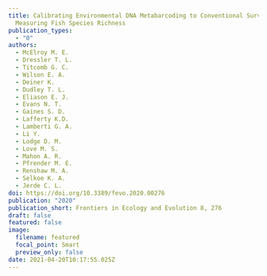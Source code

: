 ```yaml
---
title: Calibrating Environmental DNA Metabarcoding to Conventional Surveys for
  Measuring Fish Species Richness
publication_types:
  - "0"
authors:
  - McElroy M. E.
  - Dressler T. L.
  - Titcomb G. C.
  - Wilson E. A.
  - Deiner K.
  - Dudley T. L.
  - Eliason E. J.
  - Evans N. T.
  - Gaines S. D.
  - Lafferty K.D.
  - Lamberti G. A.
  - Li Y.
  - Lodge D. M.
  - Love M. S.
  - Mahon A. R.
  - Pfrender M. E.
  - Renshaw M. A.
  - Selkoe K. A.
  - Jerde C. L.
doi: https://doi.org/10.3389/fevo.2020.00276
publication: "2020"
publication_short: Frontiers in Ecology and Evolution 8, 276
draft: false
featured: false
image:
  filename: featured
  focal_point: Smart
  preview_only: false
date: 2021-04-20T10:17:55.025Z
---
```

